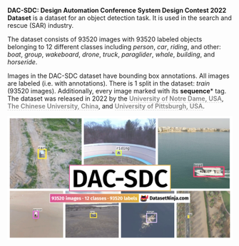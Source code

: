 **DAC-SDC: Design Automation Conference System Design Contest 2022 Dataset** is a dataset for an object detection task. It is used in the search and rescue (SAR) industry. 

The dataset consists of 93520 images with 93520 labeled objects belonging to 12 different classes including *person*, *car*, *riding*, and other: *boat*, *group*, *wakeboard*, *drone*, *truck*, *paraglider*, *whale*, *building*, and *horseride*.

Images in the DAC-SDC dataset have bounding box annotations. All images are labeled (i.e. with annotations). There is 1 split in the dataset: *train* (93520 images). Additionally, every image marked with its **sequence*** tag. The dataset was released in 2022 by the <span style="font-weight: 600; color: grey; border-bottom: 1px dashed #d3d3d3;">University of Notre Dame, USA</span>, <span style="font-weight: 600; color: grey; border-bottom: 1px dashed #d3d3d3;">The Chinese University, China</span>, and <span style="font-weight: 600; color: grey; border-bottom: 1px dashed #d3d3d3;">University of Pittsburgh, USA</span>.

<img src="https://github.com/dataset-ninja/dac-sdc/raw/main/visualizations/poster.png">
